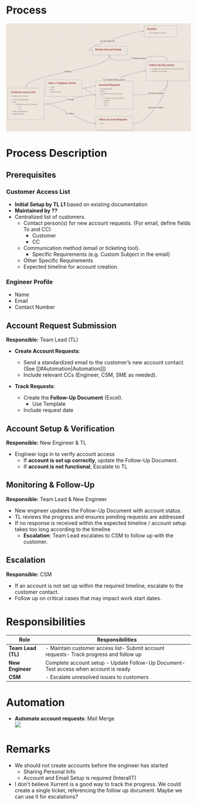 
# Process
![img](Process.png)

# Process Description 

## Prerequisites
### Customer Access List
- **Initial Setup by TL L1** based on existing documentation
- **Maintained by ??**
- Centralized list of customers.    
    - Contact person(s) for new account requests. (For email, define fields To and CC)
	    - Customer
	    - CC
    - Communication method (email or ticketing tool).
	    - Specific Requirements (e.g. Custom Subject in the email)
	- Other Specific Requirements
    - Expected timeline for account creation.
        
### Engineer Profile

- Name
- Email
- Contact Number

## Account Request Submission

**Responsible:** Team Lead (TL)

- **Create Account Requests**:
    - Send a standardized email to the customer’s new account contact. (See [[#Automation|Automation]])
    - Include relevant CCs (Engineer, CSM, SME as needed).
        
- **Track Requests**:
    - Create the **Follow-Up Document** (Excel).
	    - Use Template
    - Include request date
        
## Account Setup & Verification

**Responsible:** New Engineer & TL
- Engineer logs in to verify account access
    - If **account is set up correctly**, update the Follow-Up Document.
    - If **account is not functional**, Escalate to TL

## Monitoring & Follow-Up

**Responsible:** Team Lead & New Engineer

- New engineer updates the Follow-Up Document with account status.
- TL reviews the progress and ensures pending requests are addressed
- If no response is received within the expected timeline / account setup takes too long according to the timeline    
    - **Escalation**: Team Lead escalates to CSM to follow up with the customer.
        

## Escalation

**Responsible:** CSM

- If an account is not set up within the required timeline, escalate to the customer contact.
- Follow up on critical cases that may impact work start dates.
    

# Responsibilities

| **Role**           | **Responsibilities**                                                                   |
| ------------------ | -------------------------------------------------------------------------------------- |
| **Team Lead (TL)** | - Maintain customer access list- Submit account requests- Track progress and follow up |
| **New Engineer**   | Complete account setup - Update Follow-Up Document- Test access when account is ready  |
| **CSM**            | - Escalate unresolved issues to customers                                              |


# Automation

- **Automate account requests**: Mail Merge    
	![](https://youtu.be/yj_s3cdfVDY?si=C8YhENnUfC_NkN5V)

# Remarks

- We should not create accounts before the engineer has started
	- Sharing Personal Info
	- Account and Email Setup is required (InteralIT)
- I don't believe Xurrent is a good way to track the progress. We could create a single ticket, referencing the follow up document. Maybe we can use it for escalations?
